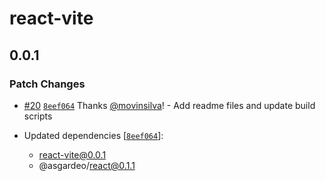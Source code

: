 # react-vite

## 0.0.1

### Patch Changes

- [#20](https://github.com/asgardeo/web-ui-sdks/pull/20) [`8eef064`](https://github.com/asgardeo/web-ui-sdks/commit/8eef0641c01de02aa7c4a6d75f059136fcfdb489) Thanks [@movinsilva](https://github.com/movinsilva)! - Add readme files and update build scripts

- Updated dependencies [[`8eef064`](https://github.com/asgardeo/web-ui-sdks/commit/8eef0641c01de02aa7c4a6d75f059136fcfdb489)]:
  - react-vite@0.0.1
  - @asgardeo/react@0.1.1
